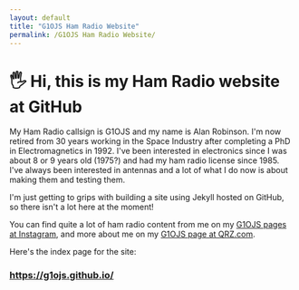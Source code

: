 ```yaml
---
layout: default
title: "G1OJS Ham Radio Website"
permalink: /G1OJS Ham Radio Website/
---
```


# 🖐️ Hi, this is my Ham Radio website at GitHub 
 
My Ham Radio callsign is G1OJS and my name is Alan Robinson. I'm now retired from 30 years working in the Space Industry after completing a PhD in Electromagnetics in 1992. I've been interested in electronics since I was about 8 or 9 years old (1975?) and had my ham radio license since 1985. I've always been interested in antennas and a lot of what I do now is about making them and testing them.

I'm just getting to grips with building a site using Jekyll hosted on GitHub, so there isn't a lot here at the moment!

You can find quite a lot of ham radio content from me on my [G1OJS pages at Instagram](https://www.instagram.com/g1ojs_alan/), and more about me on my [G1OJS page at QRZ.com](https://www.qrz.com/db/G1OJS).

Here's the index page for the site: 

### https://g1ojs.github.io/
